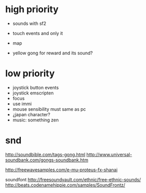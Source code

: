 # high priority

* sounds with sf2
* touch events and only it
* map

* yellow gong for reward and its sound?

# low priority

* joystick button events
* joystick emscripten
* focus
* use immi
* mouse sensibility must same as pc
* ¿japan character?
* music: something zen

# snd

http://soundbible.com/tags-gong.html
http://www.universal-soundbank.com/gongs-soundbank.htm

http://freewavesamples.com/e-mu-proteus-fx-shanai

soundfont
http://freesoundvault.com/ethnic/free-ethnic-sounds/
http://beats.codenamehippie.com/samples/SoundFrontz/
